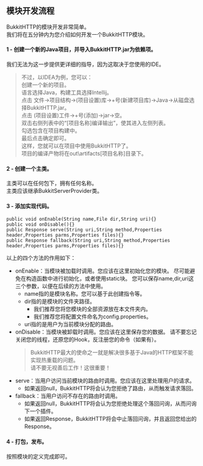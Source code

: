 模块开发流程
--
BukkitHTTP的模块开发非常简单。  
我们将在五分钟内为您介绍如何开发一个BukkitHTTP模块。

#### 1 - 创建一个新的Java项目，并导入BukkitHTTP.jar为依赖项。

我们无法为这一步提供更详细的指导，因为这取决于您使用的IDE。

> 不过，以IDEA为例，您可以：  
> 创建一个新的项目。  
> 语言选择Java，构建工具选择Intellij。  
> 点击 文件->项目结构->(项目设置)库->+号(新建项目库)->Java->从磁盘选择BukkitHTTP.jar。  
> 点击 (项目设置)工件->+号(添加)->jar->空。  
> 双击右侧列表中的“[项目名称]编译输出”，使其进入左侧列表。  
> 勾选包含在项目构建中。  
> 最后点击确定即可。  
> 这样，您就可以在项目中使用BukkitHTTP了。  
> 项目的编译产物将在out\artifacts\[项目名称]目录下。

#### 2 - 创建一个主类。

主类可以在任何包下，拥有任何名称。  
主类应该继承BukkitServerProvider类。

#### 3 - 添加实现代码。

```
public void onEnable(String name,File dir,String uri){}
public void onDisable(){}
public Response serve(String uri,String method,Properties header,Properties parms,Properties files){}
public Response fallback(String uri,String method,Properties header,Properties parms,Properties files){}
```

以上的四个方法的作用如下：

- onEnable：当模块被加载时调用。您应该在这里初始化您的模块。
  尽可能避免在构造函数中进行初始化，或者使用static块。
  您可以保存name,dir,uri这三个参数，以便在后续的方法中使用。
    - name指的是模块名称。您可以基于此创建指令等。
    - dir指的是模块的文件夹路径。
        - 我们推荐您将您模块的全部资源放在本文件夹内。
        - 我们推荐您将配置文件命名为config.properties。
    - uri指的是用户为当前模块分配的路由。
- onDisable：当模块被卸载时调用。您应该在这里保存您的数据。
  请不要忘记关闭您的线程，还原您的Hook，反注册您的命令（如果有）。
  > BukkitHTTP最大的使命之一就是解决很多基于Java的HTTP框架不能实现热重载的问题。  
  > 请不要无视善后工作！这很重要！
- serve：当用户访问当前模块的路由时调用。您应该在这里处理用户的请求。
    - 如果返回null，BukkitHTTP将会认为您拒绝了路由，从而触发请求落回。
- fallback：当用户访问不存在的路由时调用。
    - 如果返回null，BukkitHTTP将会认为您拒绝处理这个落回问询，从而问询下一个插件。
    - 如果返回Response，BukkitHTTP将会中止落回问询，并且返回您给出的Response。

#### 4 - 打包，发布。

按照模块的定义完成即可。